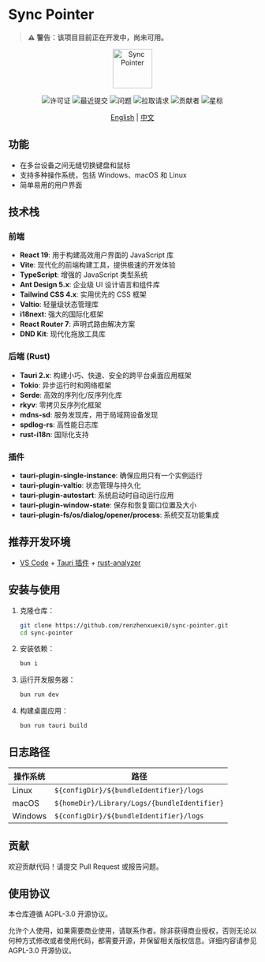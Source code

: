 # Sync Pointer

> **⚠️ 警告：该项目目前正在开发中，尚未可用。**

<div align="center">
   <img src="https://raw.githubusercontent.com/renzhenxuexi0/sync-pointer/release/public/favicon.ico" alt="Sync Pointer" width="80" />
   
   <p>
      <img src="https://img.shields.io/github/license/renzhenxuexi0/sync-pointer" alt="许可证" />
      <img src="https://img.shields.io/github/last-commit/renzhenxuexi0/sync-pointer" alt="最近提交" />
      <img src="https://img.shields.io/github/issues/renzhenxuexi0/sync-pointer" alt="问题" />
      <img src="https://img.shields.io/github/issues-pr/renzhenxuexi0/sync-pointer" alt="拉取请求" />
      <img src="https://img.shields.io/github/contributors/renzhenxuexi0/sync-pointer" alt="贡献者" />
      <img src="https://img.shields.io/github/stars/renzhenxuexi0/sync-pointer" alt="星标" />
   </p>

   <p>
      <a href="README.md">English</a> | 
      <a href="README_zh.md">中文</a>
   </p>
</div>

## 功能

- 在多台设备之间无缝切换键盘和鼠标
- 支持多种操作系统，包括 Windows、macOS 和 Linux
- 简单易用的用户界面

## 技术栈

### 前端

- **React 19**: 用于构建高效用户界面的 JavaScript 库
- **Vite**: 现代化的前端构建工具，提供极速的开发体验
- **TypeScript**: 增强的 JavaScript 类型系统
- **Ant Design 5.x**: 企业级 UI 设计语言和组件库
- **Tailwind CSS 4.x**: 实用优先的 CSS 框架
- **Valtio**: 轻量级状态管理库
- **i18next**: 强大的国际化框架
- **React Router 7**: 声明式路由解决方案
- **DND Kit**: 现代化拖放工具库

### 后端 (Rust)

- **Tauri 2.x**: 构建小巧、快速、安全的跨平台桌面应用框架
- **Tokio**: 异步运行时和网络框架
- **Serde**: 高效的序列化/反序列化库
- **rkyv**: 零拷贝反序列化框架
- **mdns-sd**: 服务发现库，用于局域网设备发现
- **spdlog-rs**: 高性能日志库
- **rust-i18n**: 国际化支持

### 插件

- **tauri-plugin-single-instance**: 确保应用只有一个实例运行
- **tauri-plugin-valtio**: 状态管理与持久化
- **tauri-plugin-autostart**: 系统启动时自动运行应用
- **tauri-plugin-window-state**: 保存和恢复窗口位置及大小
- **tauri-plugin-fs/os/dialog/opener/process**: 系统交互功能集成

## 推荐开发环境

- [VS Code](https://code.visualstudio.com/) + [Tauri 插件](https://marketplace.visualstudio.com/items?itemName=tauri-apps.tauri-vscode) + [rust-analyzer](https://marketplace.visualstudio.com/items?itemName=rust-lang.rust-analyzer)

## 安装与使用

1. 克隆仓库：

   ```bash
   git clone https://github.com/renzhenxuexi0/sync-pointer.git
   cd sync-pointer
   ```

2. 安装依赖：

   ```bash
   bun i
   ```

3. 运行开发服务器：

   ```bash
   bun run dev
   ```

4. 构建桌面应用：
   ```bash
   bun run tauri build
   ```

## 日志路径

| 操作系统 | 路径                                         |
| -------- | -------------------------------------------- |
| Linux    | `${configDir}/${bundleIdentifier}/logs`      |
| macOS    | `${homeDir}/Library/Logs/{bundleIdentifier}` |
| Windows  | `${configDir}/${bundleIdentifier}/logs`      |

## 贡献

欢迎贡献代码！请提交 Pull Request 或报告问题。

## 使用协议

本仓库遵循 AGPL-3.0 开源协议。

允许个人使用，如果需要商业使用，请联系作者。除非获得商业授权，否则无论以何种方式修改或者使用代码，都需要开源，并保留相关版权信息。详细内容请参见 AGPL-3.0 开源协议。
